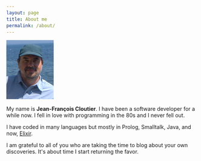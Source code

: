 ```yaml
---
layout: page
title: About me
permalink: /about/
---
```


![Me](/assets/jf.jpg "JFC")

My name is **Jean-François Cloutier**. I have been a software developer for a while now. I fell in love with programming in the 80s and I never fell out.

I have coded in many languages but mostly in Prolog, Smalltalk, Java, and now, [Elixir](http://elixir-lang.org).

I am grateful to all of you who are taking the time to blog about your own discoveries. It's about time I start returning the favor.